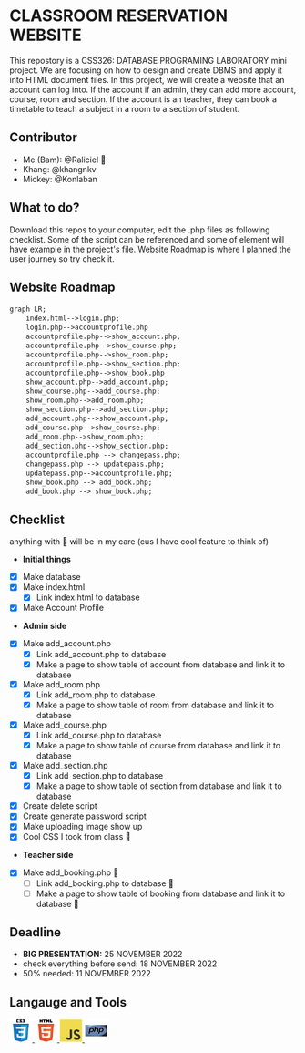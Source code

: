 # CLASSROOM RESERVATION WEBSITE

This repostory is a CSS326: DATABASE PROGRAMING LABORATORY mini project. We are focusing on how to design and create DBMS and apply it into HTML document files. In this project, we will create a website that an account can log into. If the account if an admin, they can add more account, course, room and section. If the account is an teacher, they can book a timetable to teach a subject in a room to a section of student. 

## Contributor

* Me (Bam): @Raliciel :pleading_face:
* Khang: @khangnkv
* Mickey: @Konlaban

## What to do?

Download this repos to your computer, edit the .php files as following checklist. Some of the script can be referenced and some of element will have example in the project's file. Website Roadmap is where I planned the user journey so try check it.

## Website Roadmap
```mermaid
graph LR;
    index.html-->login.php;
    login.php-->accountprofile.php
    accountprofile.php-->show_account.php;
    accountprofile.php-->show_course.php;
    accountprofile.php-->show_room.php;
    accountprofile.php-->show_section.php;
    accountprofile.php-->show_book.php
    show_account.php-->add_account.php;
    show_course.php-->add_course.php;
    show_room.php-->add_room.php;
    show_section.php-->add_section.php;
    add_account.php-->show_account.php;
    add_course.php-->show_course.php;
    add_room.php-->show_room.php;
    add_section.php-->show_section.php;
    accountprofile.php --> changepass.php;
    changepass.php --> updatepass.php;
    updatepass.php-->accountprofile.php;
    show_book.php --> add_book.php;
    add_book.php --> show_book.php;
```

## Checklist

anything with :pleading_face: will be in my care (cus I have cool feature to think of)

* **Initial things**
- [x] Make database
- [x] Make index.html
  - [x] Link index.html to database
- [x] Make Account Profile 
* **Admin side**
- [x] Make add_account.php
  - [x] Link add_account.php to database
  - [x] Make a page to show table of account from database and link it to database
- [x] Make add_room.php
  - [x] Link add_room.php to database
  - [x] Make a page to show table of room from database and link it to database
- [x] Make add_course.php
  - [x] Link add_course.php to database
  - [x] Make a page to show table of course from database and link it to database
- [x] Make add_section.php
  - [x] Link add_section.php to database
  - [x] Make a page to show table of section from database and link it to database
- [x] Create delete script
- [x] Create generate password script
- [x] Make uploading image show up
- [x] Cool CSS I took from class :pleading_face:
* **Teacher side**
- [x] Make add_booking.php :pleading_face:
  - [ ] Link add_booking.php to database :pleading_face:
  - [ ] Make a page to show table of booking from database and link it to database :pleading_face:

## Deadline
 * **BIG PRESENTATION:** 25 NOVEMBER 2022
 * check everything before send: 18 NOVEMBER 2022
 * 50% needed: 11 NOVEMBER 2022

## Langauge and Tools

<p align="left"> <a href="https://www.w3schools.com/css/" target="_blank" rel="noreferrer"> <img src="https://raw.githubusercontent.com/devicons/devicon/master/icons/css3/css3-original-wordmark.svg" alt="css3" width="40" height="40"/> </a> <a href="https://www.w3.org/html/" target="_blank" rel="noreferrer"> <img src="https://raw.githubusercontent.com/devicons/devicon/master/icons/html5/html5-original-wordmark.svg" alt="html5" width="40" height="40"/> </a> <a href="https://developer.mozilla.org/en-US/docs/Web/JavaScript" target="_blank" rel="noreferrer"> <img src="https://raw.githubusercontent.com/devicons/devicon/master/icons/javascript/javascript-original.svg" alt="javascript" width="40" height="40"/> </a> <a href="https://www.php.net" target="_blank" rel="noreferrer"> <img src="https://raw.githubusercontent.com/devicons/devicon/master/icons/php/php-original.svg" alt="php" width="40" height="40"/> </a> </p>